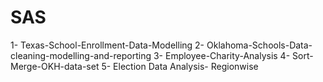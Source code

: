 # SAS
1- Texas-School-Enrollment-Data-Modelling
2- Oklahoma-Schools-Data-cleaning-modelling-and-reporting
3- Employee-Charity-Analysis
4- Sort-Merge-OKH-data-set
5- Election Data Analysis- Regionwise


